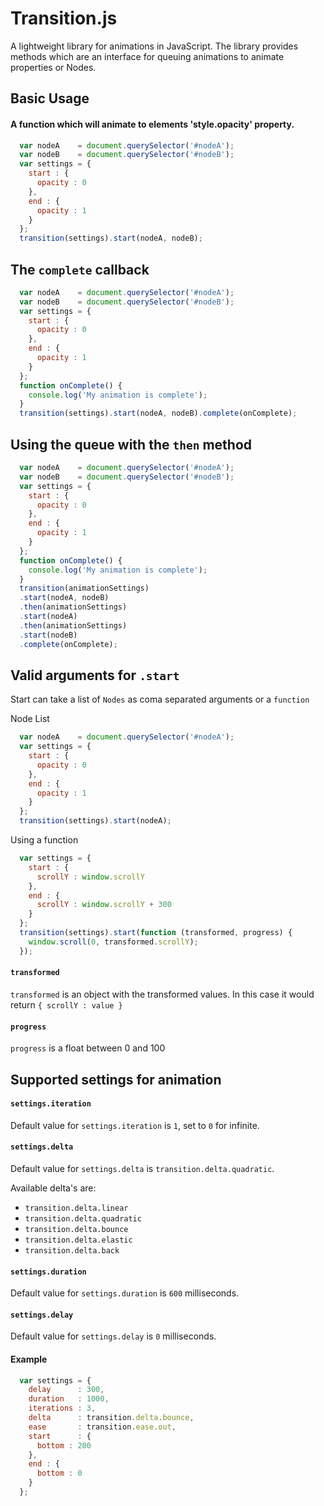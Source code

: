 # Transition.js

A lightweight library for animations in JavaScript. The library provides methods which are an interface for queuing animations to animate properties or Nodes.

## Basic Usage
#### A function which will animate to elements 'style.opacity' property.

```javascript
  var nodeA    = document.querySelector('#nodeA');
  var nodeB    = document.querySelector('#nodeB');
  var settings = {
    start : {
      opacity : 0
    },
    end : {
      opacity : 1
    }
  };
  transition(settings).start(nodeA, nodeB);
```

## The `complete` callback

```javascript
  var nodeA    = document.querySelector('#nodeA');
  var nodeB    = document.querySelector('#nodeB');
  var settings = {
    start : {
      opacity : 0
    },
    end : {
      opacity : 1
    }
  };
  function onComplete() {
    console.log('My animation is complete');
  }
  transition(settings).start(nodeA, nodeB).complete(onComplete);
```

## Using the queue with the `then` method

```javascript
  var nodeA    = document.querySelector('#nodeA');
  var nodeB    = document.querySelector('#nodeB');
  var settings = {
    start : {
      opacity : 0
    },
    end : {
      opacity : 1
    }
  };
  function onComplete() {
    console.log('My animation is complete');
  }
  transition(animationSettings)
  .start(nodeA, nodeB)
  .then(animationSettings)
  .start(nodeA)
  .then(animationSettings)
  .start(nodeB)
  .complete(onComplete);
```

## Valid arguments for `.start`

Start can take a list of `Nodes` as coma separated arguments or a `function`

Node List

```javascript
  var nodeA    = document.querySelector('#nodeA');
  var settings = {
    start : {
      opacity : 0
    },
    end : {
      opacity : 1
    }
  };
  transition(settings).start(nodeA);
```

Using a function

```javascript
  var settings = {
    start : {
      scrollY : window.scrollY
    },
    end : {
      scrollY : window.scrollY + 300
    }
  };
  transition(settings).start(function (transformed, progress) {
    window.scroll(0, transformed.scrollY);
  });
```

#### `transformed`

`transformed` is an object with the transformed values. In this case it would return `{ scrollY : value }`

#### `progress`

`progress` is a float between 0 and 100

## Supported settings for animation

#### `settings.iteration`

Default value for `settings.iteration` is `1`, set to `0` for infinite.

#### `settings.delta`

Default value for `settings.delta` is `transition.delta.quadratic`.

Available delta's are:

- `transition.delta.linear`
- `transition.delta.quadratic`
- `transition.delta.bounce`
- `transition.delta.elastic`
- `transition.delta.back`

#### `settings.duration`

Default value for `settings.duration` is `600` milliseconds.

#### `settings.delay`

Default value for `settings.delay` is `0` milliseconds.

#### Example

```javascript
  var settings = {
    delay      : 300,
    duration   : 1000,
    iterations : 3,
    delta      : transition.delta.bounce,
    ease       : transition.ease.out,
    start      : {
      bottom : 200
    },
    end : {
      bottom : 0
    }
  };
```
